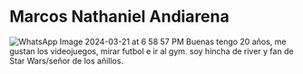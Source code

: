 # Marcos Nathaniel Andiarena
![WhatsApp Image 2024-03-21 at 6 58 57 PM](https://github.com/pdepjuevesTT/2024-presentacion-Pandaghu/assets/104481142/356a4f84-1034-41a7-ad92-8c36b0b33edc)
Buenas tengo 20 años, me gustan los videojuegos, mirar futbol e ir al gym.
soy hincha de river y fan de Star Wars/señor de los añillos.
